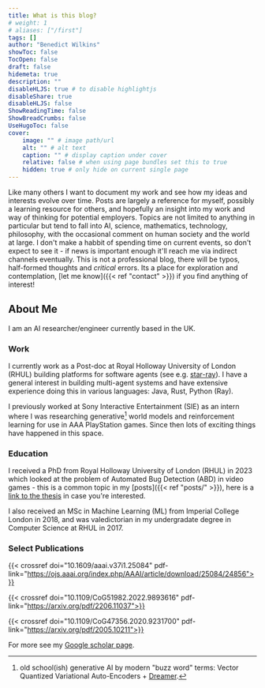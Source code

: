 ```yaml
---
title: What is this blog?
# weight: 1
# aliases: ["/first"]
tags: []
author: "Benedict Wilkins"
showToc: false
TocOpen: false
draft: false
hidemeta: true
description: ""
disableHLJS: true # to disable highlightjs
disableShare: true
disableHLJS: false
ShowReadingTime: false
ShowBreadCrumbs: false
UseHugoToc: false
cover:
    image: "" # image path/url
    alt: "" # alt text
    caption: "" # display caption under cover
    relative: false # when using page bundles set this to true
    hidden: true # only hide on current single page
---
```


Like many others I want to document my work and see how my ideas and interests evolve over time. Posts are largely a reference for myself, possibly a learning resource for others, and hopefully an insight into my work and way of thinking for potential employers. Topics are not limited to anything in particular but tend to fall into AI, science, mathematics, technology, philosophy, with the occasional comment on human society and the world at large. I don't make a habbit of spending time on current events, so don't expect to see it - if news is important enough it'll reach me via indirect channels eventually. This is not a professional blog, there will be typos, half-formed thoughts and *critical* errors. Its a place for exploration and contemplation, [let me know]({{< ref "contact" >}}) if you find anything of interest!

## About Me

I am an AI researcher/engineer currently based in the UK. 

### Work

I currently work as a Post-doc at Royal Holloway University of London (RHUL) building platforms for software agents (see e.g. [star-ray](https://github.com/dicelab-rhul/star-ray)). I have a general interest in building multi-agent systems and have extensive experience doing this in various languages: Java, Rust, Python (Ray).

I previously worked at Sony Interactive Entertainment (SIE) as an intern where I was researching generative[^1] world models and reinforcement learning for use in AAA PlayStation games. Since then lots of exciting things have happened in this space.

### Education

I received a PhD from Royal Holloway University of London (RHUL) in 2023 which looked at the problem of Automated Bug Detection (ABD) in video games - this is a common topic in my [posts]({{< ref "posts/" >}}), here is a [link to the thesis](https://drive.google.com/file/d/1fYYV931qnrMp89Q80L3wpRjVn53OVHh9/view?usp=drive_link) in case you're interested.

I also received an MSc in Machine Learning (ML) from Imperial College London in 2018, and was valedictorian in my undergradate degree in Computer Science at RHUL in 2017.

### Select Publications

{{< crossref doi="10.1609/aaai.v37i1.25084" pdf-link="https://ojs.aaai.org/index.php/AAAI/article/download/25084/24856">}}

{{< crossref doi="10.1109/CoG51982.2022.9893616" pdf-link="https://arxiv.org/pdf/2206.11037">}}

{{< crossref doi="10.1109/CoG47356.2020.9231700" pdf-link="https://arxiv.org/pdf/2005.10211">}}

For more see my [Google scholar page](https://scholar.google.com/citations?user=0iQrUiAAAAAJ&hl=en).

[^1]: old school(ish) generative AI by modern "buzz word" terms: Vector Quantized Variational Auto-Encoders + [Dreamer](https://arxiv.org/abs/2010.02193).


